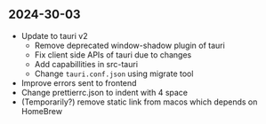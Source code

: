 ## 2024-30-03

-   Update to tauri v2
    -   Remove deprecated window-shadow plugin of tauri
    -   Fix client side APIs of tauri due to changes
    -   Add capabillities in src-tauri
    -   Change `tauri.conf.json` using migrate tool
-   Improve errors sent to frontend
-   Change prettierrc.json to indent with 4 space
-   (Temporarily?) remove static link from macos which depends on HomeBrew

